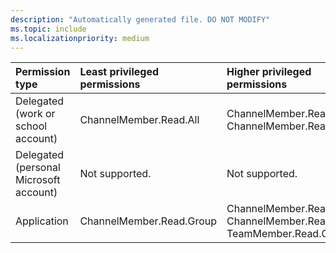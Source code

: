 ```yaml
---
description: "Automatically generated file. DO NOT MODIFY"
ms.topic: include
ms.localizationpriority: medium
---
```


|Permission type|Least privileged permissions|Higher privileged permissions|
|:---|:---|:---|
|Delegated (work or school account)|ChannelMember.Read.All|ChannelMember.ReadWrite.All, ChannelMember.ReadWrite|
|Delegated (personal Microsoft account)|Not supported.|Not supported.|
|Application|ChannelMember.Read.Group|ChannelMember.Read.All, ChannelMember.ReadWrite.All, TeamMember.Read.Group|

